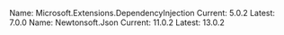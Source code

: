 
 Name: Microsoft.Extensions.DependencyInjection
                                    Current: 5.0.2
                                    Latest: 7.0.0 Name: Newtonsoft.Json
                                    Current: 11.0.2
                                    Latest: 13.0.2 